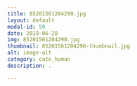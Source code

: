 ```yaml
---
title: 85201561204290.jpg
layout: default
modal-id: 59
date: 2019-06-28
img: 85201561204290.jpg
thumbnail: 85201561204290-thumbnail.jpg
alt: image-alt
category: cate_human
description: .

---
```

